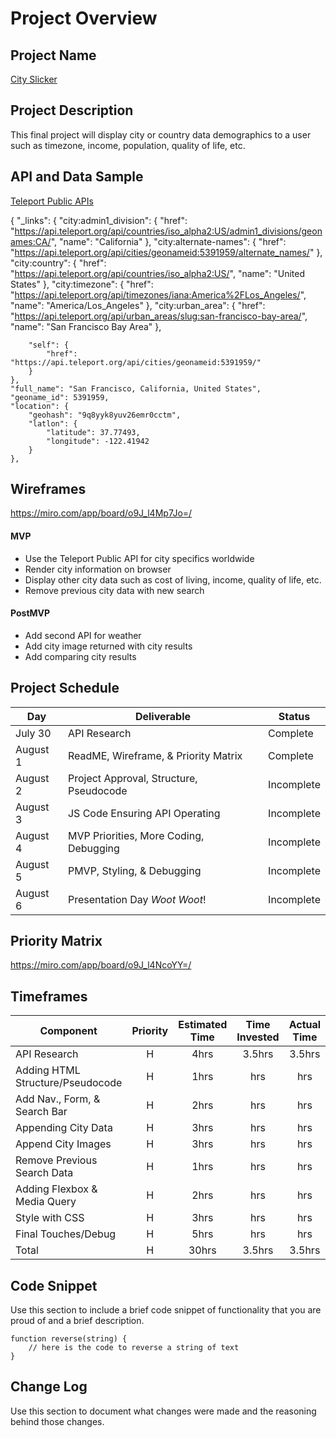 # Project Overview

## Project Name

[City Slicker](https://github.com/eileen813/City-Slicker/)

## Project Description

This final project will display city or country data demographics to a user such as timezone, income, population, quality of life, etc.

## API and Data Sample

[Teleport Public APIs](https://developers.teleport.org/api/)

{
    "_links": {
        "city:admin1_division": {
            "href": "https://api.teleport.org/api/countries/iso_alpha2:US/admin1_divisions/geonames:CA/",
            "name": "California"
        },
        "city:alternate-names": {
            "href": "https://api.teleport.org/api/cities/geonameid:5391959/alternate_names/"
        },
        "city:country": {
            "href": "https://api.teleport.org/api/countries/iso_alpha2:US/",
            "name": "United States"
        },
        "city:timezone": {
            "href": "https://api.teleport.org/api/timezones/iana:America%2FLos_Angeles/",
            "name": "America/Los_Angeles"
        },
        "city:urban_area": {
            "href": "https://api.teleport.org/api/urban_areas/slug:san-francisco-bay-area/",
            "name": "San Francisco Bay Area"
        },

        "self": {
            "href": "https://api.teleport.org/api/cities/geonameid:5391959/"
        }
    },
    "full_name": "San Francisco, California, United States",
    "geoname_id": 5391959,
    "location": {
        "geohash": "9q8yyk8yuv26emr0cctm",
        "latlon": {
            "latitude": 37.77493,
            "longitude": -122.41942
        }
    },

## Wireframes

https://miro.com/app/board/o9J_l4Mp7Jo=/


#### MVP 

- Use the Teleport Public API for city specifics worldwide
- Render city information on browser
- Display other city data such as cost of living, income, quality of life, etc.
- Remove previous city data with new search

#### PostMVP  

- Add second API for weather
- Add city image returned with city results
- Add comparing city results

## Project Schedule

|  Day | Deliverable | Status
|---|---| ---|
|July 30|  API Research | Complete
|August 1| ReadME, Wireframe, & Priority Matrix | Complete
|August 2| Project Approval, Structure, Pseudocode| Incomplete
|August 3| JS Code Ensuring API Operating  | Incomplete
|August 4| MVP Priorities, More Coding, Debugging | Incomplete
|August 5| PMVP, Styling, & Debugging | Incomplete
|August 6| Presentation Day *Woot Woot*! | Incomplete

## Priority Matrix

https://miro.com/app/board/o9J_l4NcoYY=/

## Timeframes

| Component | Priority | Estimated Time | Time Invested | Actual Time |
| --- | :---: |  :---: | :---: | :---: |
| API Research | H | 4hrs| 3.5hrs | 3.5hrs |
| Adding HTML Structure/Pseudocode | H | 1hrs| hrs | hrs |
| Add Nav., Form, & Search Bar | H | 2hrs| hrs | hrs |
| Appending City Data | H | 3hrs| hrs | hrs |
| Append City Images | H | 3hrs| hrs | hrs |
| Remove Previous Search Data | H | 1hrs| hrs | hrs |
| Adding Flexbox & Media Query | H | 2hrs| hrs | hrs |
| Style with CSS | H | 3hrs| hrs | hrs |
| Final Touches/Debug | H | 5hrs| hrs | hrs |
| Total | H | 30hrs| 3.5hrs | 3.5hrs |

## Code Snippet

Use this section to include a brief code snippet of functionality that you are proud of and a brief description.  

```
function reverse(string) {
	// here is the code to reverse a string of text
}
```

## Change Log
 Use this section to document what changes were made and the reasoning behind those changes.  
